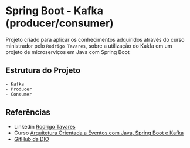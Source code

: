 # Spring Boot - Kafka (producer/consumer)

Projeto criado para aplicar os conhecimentos adquiridos através do curso ministrador pelo `Rodrigo Tavares`, sobre a utilização do Kakfa em um projeto de microserviços em Java com Spring Boot

## Estrutura do Projeto
    - Kafka
    - Producer
    - Consumer

## Referências
 - Linkedin [Rodrigo Tavares](https://www.linkedin.com/in/rgtavares/)
 - Curso [Arquitetura Orientada a Eventos com Java, Spring Boot e Kafka]()
 - [GitHub da DIO](https://github.com/expertos-tech/dio-tutorial-kafka/tree/main/tutorial-microsservico-kafka)
